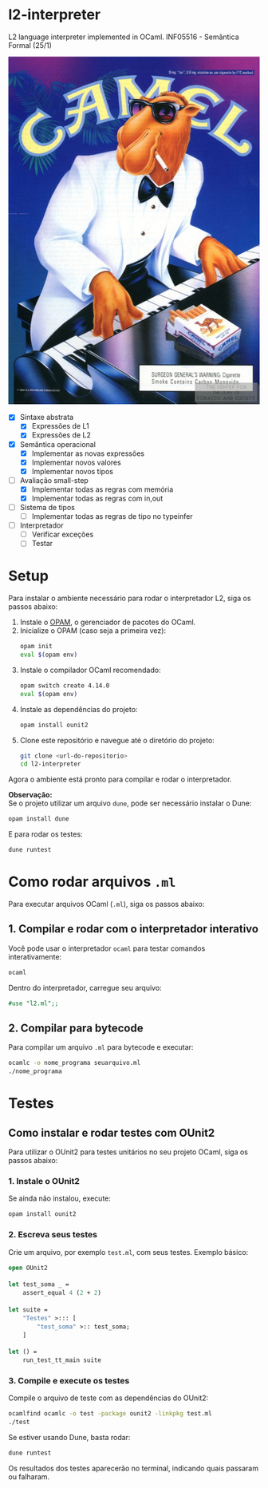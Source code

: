 # l2-interpreter
L2 language interpreter implemented in OCaml. INF05516 - Semântica Formal (25/1)

![oCamel](./ocamel.jpg)

- [x] Sintaxe abstrata
  - [x] Expressões de L1
  - [x] Expressões de L2
- [x]  Semântica operacional
    - [x]  Implementar as novas expressões
    - [x]  Implementar novos valores
    - [x]  Implementar novos tipos
- [ ]  Avaliação small-step
    - [x]  Implementar todas as regras com memória
    - [x]  Implementar todas as regras com in,out
- [ ]  Sistema de tipos
    - [ ]  Implementar todas as regras de tipo no typeinfer
- [ ]  Interpretador
    - [ ]  Verificar exceções
    - [ ]  Testar

# Setup

Para instalar o ambiente necessário para rodar o interpretador L2, siga os passos abaixo:

1. Instale o [OPAM](https://opam.ocaml.org/doc/Install.html), o gerenciador de pacotes do OCaml.
2. Inicialize o OPAM (caso seja a primeira vez):
    ```sh
    opam init
    eval $(opam env)
    ```
3. Instale o compilador OCaml recomendado:
    ```sh
    opam switch create 4.14.0
    eval $(opam env)
    ```
4. Instale as dependências do projeto:
    ```sh
    opam install ounit2
    ```
5. Clone este repositório e navegue até o diretório do projeto:
    ```sh
    git clone <url-do-repositorio>
    cd l2-interpreter
    ```

Agora o ambiente está pronto para compilar e rodar o interpretador.

**Observação:**  
Se o projeto utilizar um arquivo `dune`, pode ser necessário instalar o Dune:
```sh
opam install dune
```
E para rodar os testes:
```sh
dune runtest
```

# Como rodar arquivos `.ml`

Para executar arquivos OCaml (`.ml`), siga os passos abaixo:

## 1. Compilar e rodar com o interpretador interativo

Você pode usar o interpretador `ocaml` para testar comandos interativamente:

```sh
ocaml
```

Dentro do interpretador, carregue seu arquivo:

```ocaml
#use "l2.ml";;
```

## 2. Compilar para bytecode

Para compilar um arquivo `.ml` para bytecode e executar:

```sh
ocamlc -o nome_programa seuarquivo.ml
./nome_programa
```

# Testes

## Como instalar e rodar testes com OUnit2

Para utilizar o OUnit2 para testes unitários no seu projeto OCaml, siga os passos abaixo:

### 1. Instale o OUnit2

Se ainda não instalou, execute:

```sh
opam install ounit2
```

### 2. Escreva seus testes

Crie um arquivo, por exemplo `test.ml`, com seus testes. Exemplo básico:

```ocaml
open OUnit2

let test_soma _ =
    assert_equal 4 (2 + 2)

let suite =
    "Testes" >::: [
        "test_soma" >:: test_soma;
    ]

let () =
    run_test_tt_main suite
```

### 3. Compile e execute os testes

Compile o arquivo de teste com as dependências do OUnit2:

```sh
ocamlfind ocamlc -o test -package ounit2 -linkpkg test.ml
./test
```

Se estiver usando Dune, basta rodar:

```sh
dune runtest
```

Os resultados dos testes aparecerão no terminal, indicando quais passaram ou falharam.